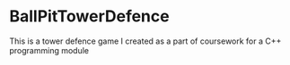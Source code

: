 # BallPitTowerDefence
This is a tower defence game I created as a part of coursework for a C++ programming module
